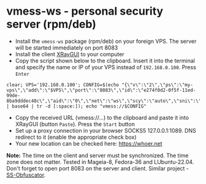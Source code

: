 # vmess-ws - personal security server (rpm/deb)
+ Install the `vmess-ws` package (rpm/deb) on your foreign VPS. The server will be started immediately on port 8083
+ Install the client [XRayGUI](https://github.com/AKotov-dev/XRayGUI) to your computer
+ Copy the script shown below to the clipboard. Insert it into the terminal and specify the name or IP of your VPS instead of `192.168.0.100`. Press `Enter`
```
clear; VPS='192.168.0.100'; CONFIG=$(echo "{\"v\":\"2\",\"ps\":\"my-vps\",\"add\":\"$VPS\",\"port\":\"8083\",\"id\":\"e274f0d2-0f5f-11ed-99de-8ba9dddec48c\",\"aid\":\"0\",\"net\":\"ws\",\"scy\":\"auto\",\"sni\":\"\",\"type\":\"\",\"host\":\"example.com\",\"path\":\"/vmess\",\"tls\":\"\"}" | base64 | tr -d [:space:]); echo "vmess://$CONFIG"
```
+ Copy the received URL (vmess://...) to the clipboard and paste it into XRayGUI (button `Paste`). Press the `Start` button
+ Set up a proxy connection in your browser SOCKS5 127.0.0.1:1089. DNS redirect to it (enable the appropriate check box)
+ Your new location can be checked here: https://whoer.net

**Note:** The time on the client and server must be synchronized. The time zone does not matter.  Tested in Mageia-8, Fedora-36 and LUbuntu-22.04. Don't forget to open port 8083 on the server and client. Similar project - [SS-Obfuscator](https://github.com/AKotov-dev/SS-Obfuscator).
